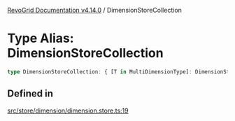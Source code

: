 [RevoGrid Documentation v4.14.0](README.md) / DimensionStoreCollection

# Type Alias: DimensionStoreCollection

```ts
type DimensionStoreCollection: { [T in MultiDimensionType]: DimensionStore };
```

## Defined in

[src/store/dimension/dimension.store.ts:19](https://github.com/revolist/revogrid/blob/2b1eda543a592a83efe8431f6a1b419eb9a6f193/src/store/dimension/dimension.store.ts#L19)
